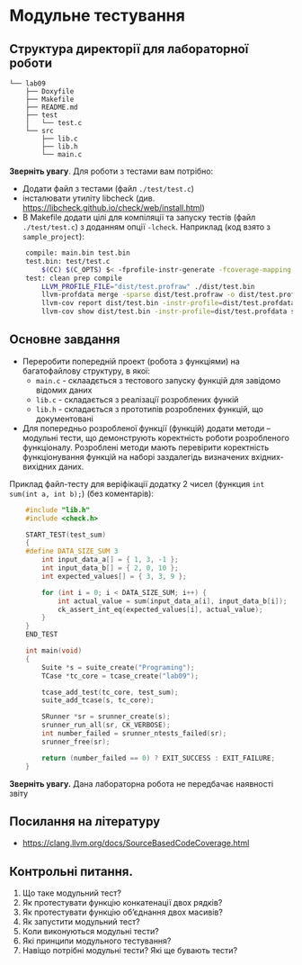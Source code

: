 # Модульне тестування

## Структура директорії для лабораторної роботи
```
└── lab09
    ├── Doxyfile
    ├── Makefile
    ├── README.md
    ├── test
    │   └── test.c
    └── src
        ├── lib.c
        ├── lib.h
        └── main.c
```

**Зверніть увагу**. Для роботи з тестами вам потрібно:
   - Додати файл з тестами (файл `./test/test.c`)
   - інсталювати утиліту libcheck (див. https://libcheck.github.io/check/web/install.html)
   - В Makefile додати цілі для компіляції та запуску тестів (файл `./test/test.c`) з доданням опції `-lcheck`. Наприклад (код взято з `sample_project`):

```sh
	compile: main.bin test.bin
	test.bin: test/test.c
		$(CC) $(C_OPTS) $< -fprofile-instr-generate -fcoverage-mapping -o ./dist/$@ -lcheck
	test: clean prep compile
		LLVM_PROFILE_FILE="dist/test.profraw" ./dist/test.bin
		llvm-profdata merge -sparse dist/test.profraw -o dist/test.profdata
		llvm-cov report dist/test.bin -instr-profile=dist/test.profdata src/*.c
		llvm-cov show dist/test.bin -instr-profile=dist/test.profdata src/*.c --format html > dist/coverage.html
```

## Основне завдання

* Переробити попередній проект (робота з функціями) на багатофайлову структуру, в якої:
   * `main.c` - склаадється з тестового запуску функцій для завідомо відомих даних
   * `lib.c` - складається з реалізації розроблених функій
   * `lib.h` - складається з прототипів розроблених функцій, що документовані
* Для попередньо розробленої функції (функцій) додати методи – модульні тести, що демонструють коректність роботи розробленого функціоналу. Розроблені методи мають перевірити коректність функціонування функцій на наборі заздалегідь визначених вхідних-вихідних даних. 

Приклад файл-тесту для веріфікації додатку 2 чисел (функция `int sum(int a, int b);`) (без коментарів):

```c
	#include "lib.h"
	#include <check.h>

	START_TEST(test_sum)
	{
	#define DATA_SIZE_SUM 3
		int input_data_a[] = { 1, 3, -1 };
		int input_data_b[] = { 2, 0, 10 };
		int expected_values[] = { 3, 3, 9 };

		for (int i = 0; i < DATA_SIZE_SUM; i++) {
			int actual_value = sum(input_data_a[i], input_data_b[i]);
			ck_assert_int_eq(expected_values[i], actual_value);
		}
	}
	END_TEST

	int main(void)
	{
		Suite *s = suite_create("Programing");
		TCase *tc_core = tcase_create("lab09");

		tcase_add_test(tc_core, test_sum);
		suite_add_tcase(s, tc_core);

		SRunner *sr = srunner_create(s);
		srunner_run_all(sr, CK_VERBOSE);
		int number_failed = srunner_ntests_failed(sr);
		srunner_free(sr);

		return (number_failed == 0) ? EXIT_SUCCESS : EXIT_FAILURE;
	}

```

**Зверніть увагу.** Дана лабораторна робота не передбачає наявності звіту

## Посилання на літературу
- https://clang.llvm.org/docs/SourceBasedCodeCoverage.html

## Контрольні питання.
1.	Що таке модульний тест?
2.	Як протестувати функцію конкатенації двох рядків?
3.	Як протестувати функцію об’єднання двох масивів?
4.	Як запустити модульний тест?
5.	Коли виконуються модульні тести?
6.	Які принципи модульного тестування?
7.	Навіщо потрібні модульні тести? Які ще бувають тести?